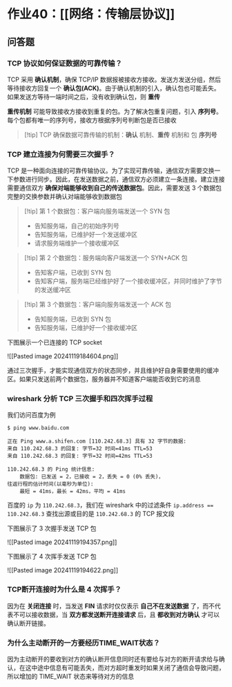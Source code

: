 # 作业40：[[网络：传输层协议]]

## 问答题

### TCP 协议如何保证数据的可靠传输？

TCP 采用 **确认机制**，确保 TCP/IP 数据报被接收方接收。发送方发送分组，然后等待接收方回复一个 **确认包(ACK)**。由于确认机制的引入，确认包也可能丢失。如果发送方等待一端时间之后，没有收到确认包，则 **重传**

**重传机制** 可能导致接收方接收到重复的包。为了解决包重复问题，引入 **序列号**。每个包都有唯一的序列号，接收方根据序列号判断包是否已接收

> [!tip] TCP 确保数据可靠传输的机制：**确认** 机制、**重传** 机制和 包 **序列号**
> 

### TCP 建立连接为何需要三次握手？

TCP 是一种面向连接的可靠传输协议。为了实现可靠传输，通信双方需要交换一下参数进行同步。因此，在发送数据之前，通信双方必须建立一条连接。建立连接需要通信双方 **确保对端能够收到自己的传送数据包**。因此，需要发送 $3$ 个数据包完整的交换参数并确认对端能够收到数据包

> [!tip] 第 $1$ 个数据包：客户端向服务端发送一个 SYN 包
> + 告知服务端，自己的初始序列号
> + 告知服务端，已维护好一个发送缓冲区
> + 请求服务端维护一个接收缓冲区
> 

> [!tip] 第 $2$ 个数据包：服务端向客户端发送一个 SYN+ACK 包
> + 告知客户端，已收到 SYN 包
> + 告知客户端，服务端已经维护好了一个接收缓冲区，并同时维护了字节的发送缓冲区
> 

> [!tip] 第 $3$ 个数据包：客户端向服务端发送一个 ACK 包
> + 告知服务端，已收到 SYN 包
> + 告知服务端，已维护好一个接收缓冲区
> 

下图展示一个已连接的 TCP socket

![[Pasted image 20241119184604.png]]

通过三次握手，才能实现通信双方的状态同步，并且维护好自身需要使用的缓冲区。如果只发送前两个数据包，服务器并不知道客户端能否收到它的消息

### wireshark 分析 TCP 三次握手和四次挥手过程

我们访问百度为例

```shell
$ ping www.baidu.com

正在 Ping www.a.shifen.com [110.242.68.3] 具有 32 字节的数据:
来自 110.242.68.3 的回复: 字节=32 时间=41ms TTL=53
来自 110.242.68.3 的回复: 字节=32 时间=42ms TTL=53

110.242.68.3 的 Ping 统计信息:
    数据包: 已发送 = 2，已接收 = 2，丢失 = 0 (0% 丢失)，
往返行程的估计时间(以毫秒为单位):
    最短 = 41ms，最长 = 42ms，平均 = 41ms
```

百度的 `ip` 为 `110.242.68.3`，我们在 wireshark 中的过滤条件 `ip.address == 110.242.68.3` 查找出源或目的是 `110.242.68.3` 的 TCP 报文段

下图展示了 $3$ 次握手发送 TCP 包

![[Pasted image 20241119194357.png]]

下图展示了 $4$ 次挥手发送 TCP 包

![[Pasted image 20241119194622.png]]

### TCP断开连接时为什么是 4 次挥手？

因为在 **关闭连接** 时，当发送 **FIN** 请求时仅仅表示 **自己不在发送数据** 了，而不代表不可以接收数据，当 **双方都发送断开连接请求** 后，且 **都收到对方确认** 才可以确认断开链接。

### 为什么主动断开的一方要经历TIME_WAIT状态？

因为主动断开的要收到对方的确认断开信息同时还有要给与对方的断开请求给与确认，在这中途中信息有可能丢失，而对方超时重发时如果关闭了通信会导致问题，所以增加的 TIME_WAIT 状态来等待对方的信息

